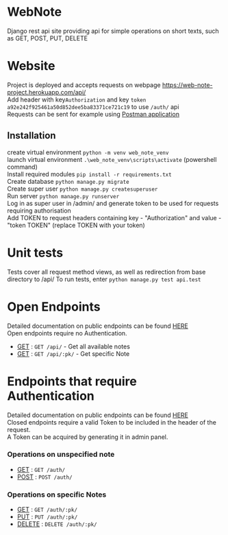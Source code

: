 # WebNote
Django rest api site providing api for simple operations on short texts, such as GET, POST, PUT, DELETE  

# Website
Project is deployed and accepts requests on webpage https://web-note-project.herokuapp.com/api/  
Add header with key`Authorization` and key  `token a92e242f925461a50d852dee5ba83371ce721c19` to use `/auth/` api  
Requests can be sent for example using [Postman application](https://www.postman.com/)  

## Installation
create virtual environment `python -m venv web_note_venv`  
launch virtual environment `.\web_note_venv\scripts\activate` (powershell command)  
Install required modules `pip install -r requirements.txt`  
Create database `python manage.py migrate`  
Create super user `python manage.py createsuperuser`  
Run server `python manage.py runserver`  
Log in as super user in /admin/ and generate token to be used for requests requiring authorisation  
Add TOKEN to request headers containing key - "Authorization" and value - "token TOKEN" (replace TOKEN with your token)  

# Unit tests
Tests cover all request method views, as well as redirection from base directory to /api/
To run tests, enter `python manage.py test api.test`

# Open Endpoints
Detailed documentation on public endpoints can be found [HERE](examples/API%20endpoints.md)  
Open endpoints require no Authentication.
* [GET](examples/API%20endpoints.md) : `GET /api/` - Get all available notes
* [GET](examples/API%20endpoints.md) : `GET /api/:pk/` - Get specific Note

# Endpoints that require Authentication
Detailed documentation on public endpoints can be found [HERE](examples/AUTH%20endpoints.md)  
Closed endpoints require a valid Token to be included in the header of the
request.  
A Token can be acquired by generating it in admin panel.

### Operations on unspecified note

*  [GET](examples/AUTH%20endpoints.md) : `GET /auth/`
*  [POST](examples/AUTH%20endpoints.md) : `POST /auth/`

### Operations on specific Notes
*  [GET](examples/AUTH%20endpoints.md) : `GET /auth/:pk/`
*  [PUT](examples/AUTH%20endpoints.md) : `PUT /auth/:pk/`
*  [DELETE](examples/AUTH%20endpoints.md) : `DELETE /auth/:pk/`

